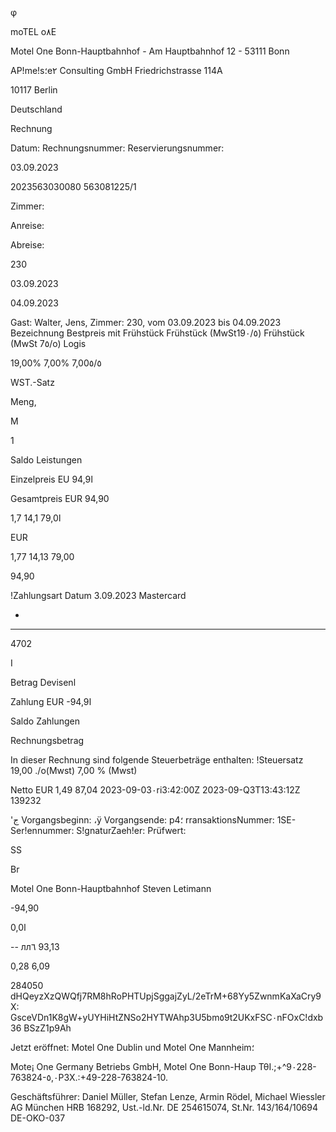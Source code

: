 φ

moTEL ο٨Ε

Motel One Bonn-Hauptbahnhof - Am Hauptbahnhof 12 - 53111 Bonn

AP!me!s؛e٢ Consulting GmbH
Friedrichstrasse 114Α

10117 Berlin

Deutschland

Rechnung

Datum:
Rechnungsnummer:
Reservierungsnummer:

03.09.2023

2023563030080
563081225/1

Zimmer:

Anreise:

Abreise:

230

03.09.2023

04.09.2023

Gast: Walter, Jens, Zimmer: 230, vom 03.09.2023 bis 04.09.2023
Bezeichnung
Bestpreis mit Frühstück
Frühstück (MwSt19٠/٥)
Frühstück (MwSt 7٥/o)
Logis

19,00%
7,00%
7,00٥/٥

WST.-Satz

Meng,

M

1

Saldo Leistungen

Einzelpreis EU
94,9ا

Gesamtpreis EUR
94,90

1,7
14,1
79,0ا

EUR

1,77
14,13
79,00

94,90

!Zahlungsart
Datum
3.09.2023 Mastercard

-

************

4702

I

Betrag Devisenl

Zahlung EUR
-94,9ا

Saldo Zahlungen

Rechnungsbetrag

In dieser Rechnung sind folgende Steuerbeträge enthalten:
!Steuersatz
19,00 ./o(Mwst)
7,00 % (Mwst)

Netto EUR
1,49
87,04
2023-09-03٠ri3:42:00Z
2023-09-Q3T13:43:12Z
139232

'ج Vorgangsbeginn:
،ÿ Vorgangsende:
p؛4 rransaktionsNummer:
1SE-Ser!ennummer:
S!gnaturZaeh!er:
Prüfwert:

SS

Br

Motel One Bonn-Hauptbahnhof
Steven Letimann

-94,90

0,0ا

--
лл٦
93,13

0,28
6,09

284050
dHQeyzXzQWQfj7RM8hRoPHTUpjSggajZyL/2eTrM+68Yy5ZwnmKaXaCry9X:
GsceVDn1K8gW+yUYHiHtZNSo2HYTWAhp3U5bm٥9t2UKxFSC٠nFOxC!dxb36
BSzZ1p9Ah

Jetzt eröffnet:
Motel One Dublin
und Motel One Mannheim؛

Mote¡ One Germany Betriebs GmbH, Motel One Bonn-Haup
ΤθΙ.;+^9٠228-763824-٥,٠Ρ3Χ.:+49-228-763824-10.

Geschäftsführer: Daniel Müller, Stefan Lenze, Armin Rödel, Michael Wiessler
AG München HRB 168292, Ust.-ld.Nr. DE 254615074, St.Nr. 143/164/10694
DE-OKO-037

